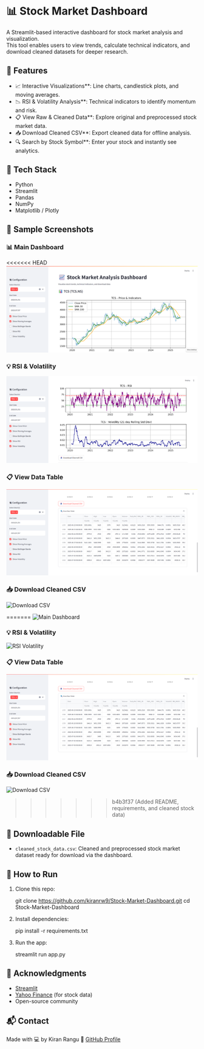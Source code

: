 # 📊 Stock Market Dashboard

A Streamlit-based interactive dashboard for stock market analysis and visualization.  
This tool enables users to view trends, calculate technical indicators, and download cleaned datasets for deeper research.

## 🚀 Features

- 📈 Interactive Visualizations**: Line charts, candlestick plots, and moving averages.
- 📉 RSI & Volatility Analysis**: Technical indicators to identify momentum and risk.
- 📋 View Raw & Cleaned Data**: Explore original and preprocessed stock market data.
- 📥 Download Cleaned CSV**: Export cleaned data for offline analysis.
- 🔍 Search by Stock Symbol**: Enter your stock and instantly see analytics.

## 🧰 Tech Stack

- Python
- Streamlit
- Pandas
- NumPy
- Matplotlib / Plotly

## 📸 Sample Screenshots

### 📊 Main Dashboard  
<<<<<<< HEAD
![Main Dashboard](https://github.com/KIRANRW9/stock-market-dashboard/blob/main/screenshots/dashboard.png)

### 💡 RSI & Volatility  
![RSI Volatility](https://github.com/KIRANRW9/stock-market-dashboard/blob/main/screenshots/rsi_volatility.png)

### 📋 View Data Table  
![View Data Table](https://github.com/KIRANRW9/stock-market-dashboard/blob/main/screenshots/view_data_table.png)


### 📥 Download Cleaned CSV  
![Download CSV](https://raw.githubusercontent.com/KIRANRW9/stock-market-dashboard/repo-exercise/screenshots/download_cleaned_csv.png)

=======
![Main Dashboard](screenshots/main_dashboard.png)

### 💡 RSI & Volatility  
![RSI Volatility](screenshots/rsi_volatility_chart.png)

### 📋 View Data Table  
![View Data Table](screenshots/view_data_table.png)

### 📥 Download Cleaned CSV  
![Download CSV](screenshots/download_cleaned_csv.png)
>>>>>>> b4b3f37 (Added README, requirements, and cleaned stock data)

## 📁 Downloadable File

- `cleaned_stock_data.csv`: Cleaned and preprocessed stock market dataset ready for download via the dashboard.

## 🏁 How to Run

1. Clone this repo:
   
   git clone https://github.com/kiranrw9/Stock-Market-Dashboard.git
   cd Stock-Market-Dashboard
   

2. Install dependencies:
   
   pip install -r requirements.txt
   

3. Run the app:
   
   streamlit run app.py
   

## 🙌 Acknowledgments

- [Streamlit](https://streamlit.io/)
- [Yahoo Finance](https://finance.yahoo.com/) (for stock data)
- Open-source community 

## 📬 Contact

Made with 💻 by Kiran Rangu 
🔗 [GitHub Profile](https://github.com/kiranrw9)
